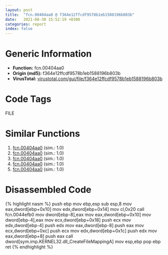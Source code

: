 ```yaml
---
layout: post
title:  "fcn.00404aa0 @ f364e12ffcdf9578b1eb1588196b803b"
date:   2021-08-30 15:52:19 +0300
categories: report
index: false
---
```


# Generic Information
- **Function:** fcn.00404aa0
- **Origin (md5):** f364e12ffcdf9578b1eb1588196b803b
- **VirusTotal:** [virustotal.com/gui/file/f364e12ffcdf9578b1eb1588196b803b][virustotal_ref]

# Code Tags
<span class="tag" id="FILE">FILE</span>


# Similar Functions

1. [fcn.00404aa0][similar_1_ref] (sim.: 1.0)
2. [fcn.00404aa0][similar_2_ref] (sim.: 1.0)
3. [fcn.00404aa0][similar_3_ref] (sim.: 1.0)
4. [fcn.00404aa0][similar_4_ref] (sim.: 1.0)
5. [fcn.00404aa0][similar_5_ref] (sim.: 1.0)


# Disassembled Code

{% highlight nasm %}
push ebp
mov ebp,esp
sub esp,8
mov eax,dword[ebp+0x10]
mov edx,dword[ebp+0x14]
mov cl,0x20
call fcn.0044efb0
mov dword[ebp-8],eax
mov eax,dword[ebp+0x10]
mov dword[ebp-4],eax
mov ecx,dword[ebp+0x18]
push ecx
mov edx,dword[ebp-4]
push edx
mov eax,dword[ebp-8]
push eax
mov ecx,dword[ebp+0xc]
push ecx
mov edx,dword[ebp+0x1c]
push edx
mov eax,dword[ebp+8]
push eax
call dword[sym.imp.KERNEL32.dll_CreateFileMappingA]
mov esp,ebp
pop ebp
ret 
{% endhighlight %}


[similar_1_ref]: /report/fcn.00404aa0@f12f9592fdd7a957b636b9ae1acd018a
[similar_2_ref]: /report/fcn.00404aa0@4d4fcf74241456077a469d0314f19113
[similar_3_ref]: /report/fcn.00404aa0@250c15fdfedf90389001a715f8f899f1
[similar_4_ref]: /report/fcn.00404aa0@af7b97cbe46a9bbd53bd01a871bc3681
[similar_5_ref]: /report/fcn.00404aa0@c398239b28fba40957850413e73ec9b2
[virustotal_ref]: https://www.virustotal.com/gui/file/f364e12ffcdf9578b1eb1588196b803b